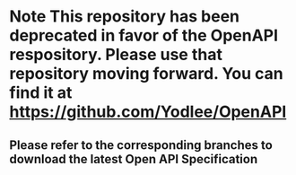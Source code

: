 # **Note** This repository has been deprecated in favor of the OpenAPI respository.  Please use that repository moving forward.  You can find it at https://github.com/Yodlee/OpenAPI
## Please refer to the corresponding branches to download the latest Open API Specification
